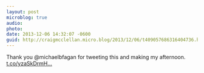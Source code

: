 ```yaml
---
layout: post
microblog: true
audio: 
photo: 
date: 2013-12-06 14:32:07 -0600
guid: http://craigmcclellan.micro.blog/2013/12/06/t409057686316404736.html
---
```

Thank you @michaelbfagan for tweeting this and making my afternoon. [t.co/yzaSkDrmH...](http://t.co/yzaSkDrmHX)
